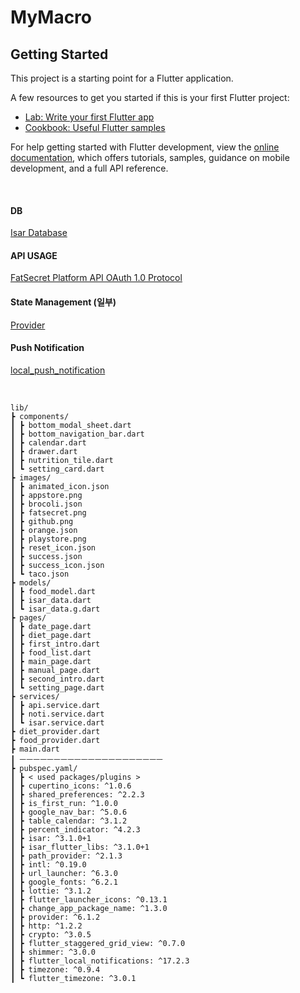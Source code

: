 # MyMacro

## Getting Started

This project is a starting point for a Flutter application.

A few resources to get you started if this is your first Flutter project:

- [Lab: Write your first Flutter app](https://docs.flutter.dev/get-started/codelab)
- [Cookbook: Useful Flutter samples](https://docs.flutter.dev/cookbook)

For help getting started with Flutter development, view the
[online documentation](https://docs.flutter.dev/), which offers tutorials,
samples, guidance on mobile development, and a full API reference.

<br>

#### DB
[Isar Database](https://isar.dev/)


#### API USAGE
[FatSecret Platform API OAuth 1.0 Protocol](https://platform.fatsecret.com/docs/guides)

#### State Management (일부)
[Provider](https://pub.dev/packages/provider)

#### Push Notification
[local_push_notification](https://pub.dev/packages/flutter_local_notifications)

<br>

```
lib/
┣ components/
┃ ┣ bottom_modal_sheet.dart
┃ ┣ bottom_navigation_bar.dart
┃ ┣ calendar.dart
┃ ┣ drawer.dart
┃ ┣ nutrition_tile.dart
┃ ┗ setting_card.dart
┣ images/
┃ ┣ animated_icon.json
┃ ┣ appstore.png
┃ ┣ brocoli.json
┃ ┣ fatsecret.png
┃ ┣ github.png
┃ ┣ orange.json
┃ ┣ playstore.png
┃ ┣ reset_icon.json
┃ ┣ success.json
┃ ┣ success_icon.json
┃ ┗ taco.json
┣ models/
┃ ┣ food_model.dart
┃ ┣ isar_data.dart
┃ ┗ isar_data.g.dart
┣ pages/
┃ ┣ date_page.dart
┃ ┣ diet_page.dart
┃ ┣ first_intro.dart
┃ ┣ food_list.dart
┃ ┣ main_page.dart
┃ ┣ manual_page.dart
┃ ┣ second_intro.dart
┃ ┗ setting_page.dart
┣ services/
┃ ┣ api.service.dart
┃ ┣ noti.service.dart
┃ ┗ isar.service.dart
┣ diet_provider.dart
┣ food_provider.dart
┣ main.dart
┃ ㅡㅡㅡㅡㅡㅡㅡㅡㅡㅡㅡㅡㅡㅡㅡㅡㅡㅡㅡㅡㅡ
┣ pubspec.yaml/
┃ ┣ < used packages/plugins >
┃ ┣ cupertino_icons: ^1.0.6
┃ ┣ shared_preferences: ^2.2.3
┃ ┣ is_first_run: ^1.0.0
┃ ┣ google_nav_bar: ^5.0.6
┃ ┣ table_calendar: ^3.1.2
┃ ┣ percent_indicator: ^4.2.3
┃ ┣ isar: ^3.1.0+1
┃ ┣ isar_flutter_libs: ^3.1.0+1
┃ ┣ path_provider: ^2.1.3
┃ ┣ intl: ^0.19.0
┃ ┣ url_launcher: ^6.3.0
┃ ┣ google_fonts: ^6.2.1
┃ ┣ lottie: ^3.1.2
┃ ┣ flutter_launcher_icons: ^0.13.1
┃ ┣ change_app_package_name: ^1.3.0
┃ ┣ provider: ^6.1.2
┃ ┣ http: ^1.2.2
┃ ┣ crypto: ^3.0.5
┃ ┣ flutter_staggered_grid_view: ^0.7.0
┃ ┣ shimmer: ^3.0.0
┃ ┣ flutter_local_notifications: ^17.2.3
┃ ┣ timezone: ^0.9.4
┃ ┗ flutter_timezone: ^3.0.1
```
